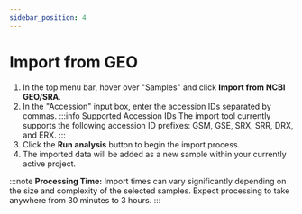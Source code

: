```yaml
---
sidebar_position: 4
---
```


# Import from GEO

1. In the top menu bar, hover over "Samples" and click **Import from NCBI GEO/SRA**.
2. In the "Accession" input box, enter the accession IDs separated by commas.
:::info Supported Accession IDs
The import tool currently supports the following accession ID prefixes: GSM, GSE, SRX, SRR, DRX, and ERX.
:::
3. Click the **Run analysis** button to begin the import process.
4. The imported data will be added as a new sample within your currently active project.

:::note **Processing Time:** 
Import times can vary significantly depending on the size and complexity of the selected samples. Expect processing to take anywhere from 30 minutes to 3 hours.
:::